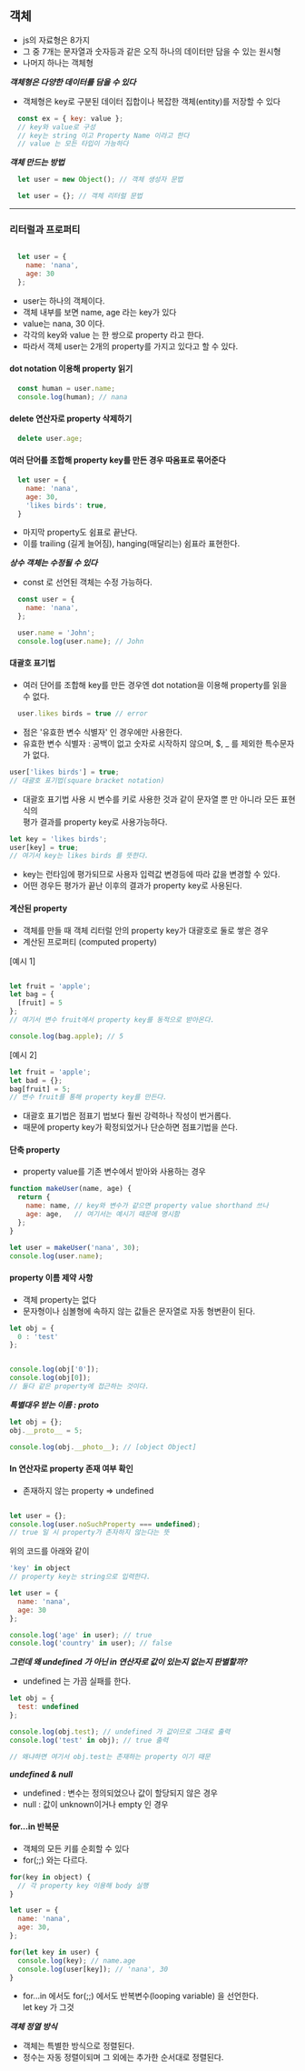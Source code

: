 ## 객체

- js의 자료형은 8가지
- 그 중 7개는 문자열과 숫자등과 같은 오직 하나의 데이터만 담을 수 있는 원시형
- 나머지 하나는 객체형


***객체형은 다양한 데이터를 담을 수 있다***

- 객체형은 key로 구분된 데이터 집합이나 복잡한 객체(entity)를 저장할 수 있다


```javascript
  const ex = { key: value };
  // key와 value로 구성
  // key는 string 이고 Property Name 이라고 한다
  // value 는 모든 타입이 가능하다
```



***객체 만드는 방법***

```javascript 
  let user = new Object(); // 객체 생성자 문법

  let user = {}; // 객체 리터럴 문법
```



____



### 리터럴과 프로퍼티

```javascript

  let user = {
    name: 'nana',
    age: 30
  };

```

- user는 하나의 객체이다. 
- 객체 내부를 보면 name, age 라는 key가 있다
- value는 nana, 30 이다. 
- 각각의 key와 value 는 한 쌍으로 property 라고 한다. 
- 따라서 객체 user는 2개의 property를 가지고 있다고 할 수 있다. 



#### dot notation 이용해 property 읽기

```javascript
  const human = user.name;
  console.log(human); // nana
```



#### delete 연산자로 property 삭제하기

```javascript
  delete user.age;
```



#### 여러 단어를 조합해 property key를 만든 경우 따옴표로 묶어준다

```javascript
  let user = {
    name: 'nana',
    age: 30,
    'likes birds': true,
  }
```

- 마지막 property도 쉼표로 끝난다. 
- 이를 trailing (길게 늘어짐), hanging(매달리는) 쉼표라 표현한다.


***상수 객체는 수정될 수 있다***

- const 로 선언된 객체는 수정 가능하다. 

```javascript
  const user = {
    name: 'nana',
  };

  user.name = 'John';
  console.log(user.name); // John
```



#### 대괄호 표기법

- 여러 단어를 조합해 key를 만든 경우엔 dot notation을 이용해 property를 읽을 수 없다.

```javascript
  user.likes birds = true // error
```

- 점은 '유효한 변수 식별자' 인 경우에만 사용한다.
- 유효한 변수 식별자 : 공백이 없고 숫자로 시작하지 않으며, $, _ 를 제외한 특수문자가 없다.


```javascript
user['likes birds'] = true;
// 대괄호 표기법(square bracket notation)
```

- 대괄호 표기법 사용 시 변수를 키로 사용한 것과 같이 문자열 뿐 만 아니라 모든 표현식의<br>
평가 결과를 property key로 사용가능하다.

```javascript
let key = 'likes birds';
user[key] = true;
// 여기서 key는 likes birds 를 뜻한다.
```

- key는 런타임에 평가되므로 사용자 입력값 변경등에 따라 값을 변경할 수 있다.
- 어떤 경우든 평가가 끝난 이후의 결과가 property key로 사용된다.


#### 계산된 property

- 객체를 만들 때 객체 리터럴 안의 property key가 대괄호로 둘로 쌓은 경우
- 계산된 프로퍼티 (computed property)


[예시 1]

```javascript

let fruit = 'apple';
let bag = {
  [fruit] = 5
}; 
// 여기서 변수 fruit에서 property key를 동적으로 받아온다.

console.log(bag.apple); // 5
```


[예시 2]

```javascript
let fruit = 'apple';
let bad = {};
bag[fruit] = 5;
// 변수 fruit를 통해 property key를 만든다. 

```

- 대괄호 표기법은 점표기 법보다 훨씬 강력하나 작성이 번거롭다.
- 때문에 property key가 확정되었거나 단순하면 점표기법을 쓴다.



#### 단축 property 

- property value를 기존 변수에서 받아와 사용하는 경우

```javascript
function makeUser(name, age) {
  return {
    name: name, // key와 변수가 같으면 property value shorthand 쓰나 
    age: age,   // 여기서는 예시기 때문에 명시함
  };
}

let user = makeUser('nana', 30);
console.log(user.name);
```


#### property 이름 제약 사항

- 객체 property는 없다
- 문자형이나 심볼형에 속하지 않는 값들은 문자열로 자동 형변환이 된다. 


```javascript
let obj = {
  0 : 'test'
};


console.log(obj['0']);
console.log(obj[0]);
// 둘다 같은 property에 접근하는 것이다.

```


***특별대우 받는 이름 : __proto__***

```javascript
let obj = {};
obj.__proto__ = 5;

console.log(obj.__photo__); // [object Object]

```


#### In 연산자로 property 존재 여부 확인

- 존재하지 않는 property => undefined


```javascript

let user = {};
console.log(user.noSuchProperty === undefined);
// true 일 시 property가 존자하지 않는다는 뜻
```
위의 코드를 아래와 같이 


```javascript
'key' in object
// property key는 string으로 입력한다.
```

```javascript
let user = {
  name: 'nana',
  age: 30
};

console.log('age' in user); // true
console.log('country' in user); // false
```


***그런데 왜 undefined 가 아닌 in 연산자로 값이 있는지 없는지 판별할까?***

- undefined 는 가끔 실패를 한다.

```javascript
let obj = {
  test: undefined
};

console.log(obj.test); // undefined 가 값이므로 그대로 출력
console.log('test' in obj); // true 출력

// 왜냐하면 여기서 obj.test는 존재하는 property 이기 때문
```


***undefined & null***

- undefined : 변수는 정의되었으나 값이 할당되지 않은 경우
- null : 값이 unknown이거나 empty 인 경우



#### for...in 반복문

- 객체의 모든 키를 순회할 수 있다
- for(;;) 와는 다르다.

```javascript
for(key in object) {
  // 각 property key 이용해 body 실행
}

```

```javascript
let user = {
  name: 'nana',
  age: 30,
};

for(let key in user) {
  console.log(key); // name.age
  console.log(user[key]); // 'nana', 30
}

```

- for...in 에서도 for(;;) 에서도 반복변수(looping variable) 을 선언한다. <br>
  let key 가 그것


***객체 정열 방식***

- 객체는 특별한 방식으로 정렬된다.
- 정수는 자동 정렬이되며 그 외에는 추가한 순서대로 정렬된다.



